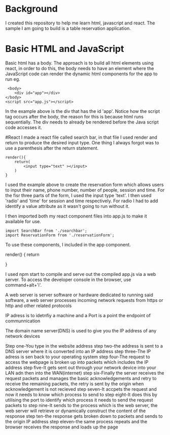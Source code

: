 # Background

I created this repository to help me learn html, javascript and react. The sample I am going to build is a table reservation application.

# Basic HTML and JavaScript
Basic html has a body. The approach is to build all html elements using react, in order to do this, the body needs to have an element where the JavaScript code can render the dynamic html components for the app to run eg. 

     <body>
        <div id="app"></div>
    </body>
    <script src="app.js"></script>   

In the example above is the div that has the id 'app'. Notice how the script tag occurs after the body, the reason for this is because html runs sequentially. The div needs to already be rendered before the Java script code accesses it.  

#React
I made a react file called search bar, in that file I used render and return to produce the desired input type. One thing I always forgot was to use a parenthesis after the return statement. 

    render(){
        return(
            <input type="text" ></input>
        )
    }

I used the example above to create the reservation form which allows users to input their name, phone number, number of people, session and time. For the fisr three parts of the form, I used the input type 'text'. I then used 'radio' and 'time' for session and time respectively. For radio I had to add identify a value attribute as it wasn't going to run without it. 

I then imported both my react component files into app.js to make it available for use.

    import SearchBar from './searchbar';
    import ReservationForm from './reservationForm';

To use these components, I included in the app component. 

  render() {
    return <div>
        <SearchBar></SearchBar>
        <ReservationForm></ReservationForm>
      </div>
  
  }

I used npm start to compile and serve out the compiled app.js via a web server. To access the developer console in the browser, use command+alt+'i'.


A web server is server software or hardware dedicated to running said software, a web server processes incoming network requests from https or http and other related protocols  

IP adress is to idetnfiy a machine and a Port is a point the endpoint of communnication 

The domain name server(DNS) is used to give you the IP address of any network devices

Step one-You type in the website address
step two-the address is sent to a DNS server where it is converted into an IP address
step three-The IP adress is sen back to your operating system
step four-The request to access the webpage is broken up into packets which includes the IP address
step five-It gets sent out through your network device into your LAN adn then into the WAN(internet)
step six-Finally the server receives the request packets and manages the basic acknowledgements and retry to receive the remaining packets, the retry is sent by the origin when acknowledgement is not recieved
step seven-It accpets the request and now it needs to know which process to send to
step eight-It does this by utilising the port to identify which process it needs to send the request packets to 
step nine-It sends to the process which is the web server, the web server will retrieve or dynamically construct the content of the response
step ten-the response gets broken down to packets and sends to the origin IP address
step eleven-the same process repeats and the browser receives the response and loads up the page